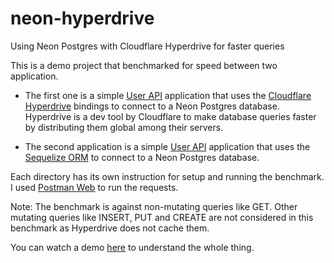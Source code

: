 # neon-hyperdrive
Using Neon Postgres with Cloudflare Hyperdrive for faster queries


This is a demo project that benchmarked for speed between two application.

- The first one is a simple [User API](/neon/) application that uses the [Cloudflare Hyperdrive](https://developers.cloudflare.com/hyperdrive/) bindings to connect to a Neon Postgres database. Hyperdrive is a dev tool by Cloudflare to make database queries faster by distributing them global among their servers.

- The second application is a simple [User API](/native-pg/) application that uses the [Sequelize ORM](https://sequelize.org/) to connect to a Neon Postgres database.

Each directory has its own instruction for setup and running the benchmark. I used [Postman Web](https://go.postman.co/home) to run the requests.

Note: The benchmark is against non-mutating queries like GET. Other mutating queries like INSERT, PUT and CREATE are not considered in this benchmark as Hyperdrive does not cache them.

You can watch a demo [here](https://www.loom.com/share/ac9ac7b1b68d4fd3afa0c78896463e35?sid=2dc9cbcb-aa69-41c8-8a78-d21d24523344) to understand the whole thing.
